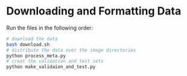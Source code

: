 # Downloading and Formatting Data

Run the files in the following order:

```bash
# download the data
bash download.sh
# distribute the data over the image directories
python process_meta.py
# creat the validation and test sets
python make_validaion_and_test.py
```
